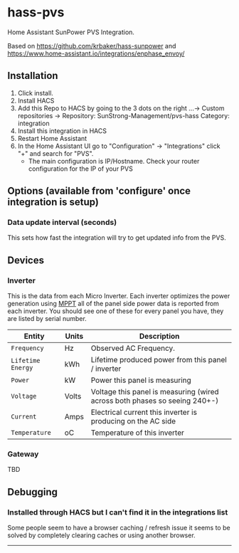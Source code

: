 # hass-pvs

Home Assistant SunPower PVS Integration.

Based on https://github.com/krbaker/hass-sunpower
and https://www.home-assistant.io/integrations/enphase_envoy/


## Installation

1. Click install.
2. Install HACS
3. Add this Repo to HACS by going to the 3 dots on the right ...-> Custom repositories ->
 Repository: SunStrong-Management/pvs-hass Category: integration
4. Install this integration in HACS
5. Restart Home Assistant
6. In the Home Assistant UI go to "Configuration" -> "Integrations" click "+" and search for "PVS".
   * The main configuration is IP/Hostname. Check your router configuration for the IP of your PVS


## Options (available from 'configure' once integration is setup)

### Data update interval (seconds)

This sets how fast the integration will try to get updated info from the PVS.


## Devices

### Inverter

This is the data from each Micro Inverter.  Each inverter optimizes the power generation
using [MPPT][mppt] all of the panel side power data is reported from each inverter.
You should see one of these for every panel you have, they are listed by serial number.

| Entity            | Units  | Description                                                                  |
| ----------------- | ------ | ---------------------------------------------------------------------------- |
| `Frequency`       | Hz     | Observed AC Frequency.                                                       |
| `Lifetime Energy` | kWh    | Lifetime produced power from this panel / inverter                           |
| `Power`           | kW     | Power this panel is measuring                                                |
| `Voltage`         | Volts  | Voltage this panel is measuring (wired across both phases so seeing 240+-)   |
| `Current`         | Amps   | Electrical current this inverter is producing on the AC side                 |
| `Temperature`     | oC     | Temperature of this inverter                                                 |

### Gateway

TBD

## Debugging

### Installed through HACS but I can't find it in the integrations list

Some people seem to have a browser caching / refresh issue it seems to be solved by completely
clearing caches or using another browser.

***
[mppt]: https://en.wikipedia.org/wiki/Maximum_power_point_tracking
[power-factor]: https://en.wikipedia.org/wiki/Power_factor
[sunpower-us]: https://us.sunpower.com/products/solar-panels
